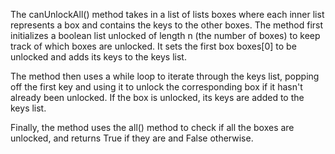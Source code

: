 The canUnlockAll() method takes in a list of lists boxes where each inner list represents a box and contains the keys to the other boxes. The method first initializes a boolean list unlocked of length n (the number of boxes) to keep track of which boxes are unlocked. It sets the first box boxes[0] to be unlocked and adds its keys to the keys list.

The method then uses a while loop to iterate through the keys list, popping off the first key and using it to unlock the corresponding box if it hasn't already been unlocked. If the box is unlocked, its keys are added to the keys list.

Finally, the method uses the all() method to check if all the boxes are unlocked, and returns True if they are and False otherwise.






